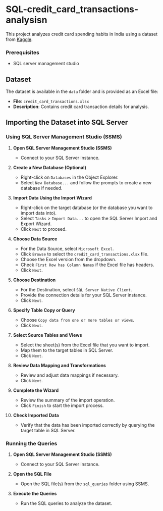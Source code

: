 # SQL-credit_card_transactions-analysisn
This project analyzes credit card spending habits in India using a dataset from [Kaggle](https://www.kaggle.com/datasets/thedevastator/analyzing-credit-card-spending-habits-in-india).
### Prerequisites

- SQL server management studio
## Dataset

The dataset is available in the `data` folder and is provided as an Excel file:

- **File**: `credit_card_transactions.xlsx`
- **Description**: Contains credit card transaction details for analysis.

## Importing the Dataset into SQL Server

### Using SQL Server Management Studio (SSMS)

1. **Open SQL Server Management Studio (SSMS)**
   - Connect to your SQL Server instance.

2. **Create a New Database (Optional)**
   - Right-click on `Databases` in the Object Explorer.
   - Select `New Database...` and follow the prompts to create a new database if needed.

3. **Import Data Using the Import Wizard**
   - Right-click on the target database (or the database you want to import data into).
   - Select `Tasks` > `Import Data...` to open the SQL Server Import and Export Wizard.
   - Click `Next` to proceed.

4. **Choose Data Source**
   - For the Data Source, select `Microsoft Excel`.
   - Click `Browse` to select the `credit_card_transactions.xlsx` file.
   - Choose the Excel version from the dropdown.
   - Check `First Row has Column Names` if the Excel file has headers.
   - Click `Next`.

5. **Choose Destination**
   - For the Destination, select `SQL Server Native Client`.
   - Provide the connection details for your SQL Server instance.
   - Click `Next`.

6. **Specify Table Copy or Query**
   - Choose `Copy data from one or more tables or views`.
   - Click `Next`.

7. **Select Source Tables and Views**
   - Select the sheet(s) from the Excel file that you want to import.
   - Map them to the target tables in SQL Server.
   - Click `Next`.

8. **Review Data Mapping and Transformations**
   - Review and adjust data mappings if necessary.
   - Click `Next`.

9. **Complete the Wizard**
   - Review the summary of the import operation.
   - Click `Finish` to start the import process.

10. **Check Imported Data**
    - Verify that the data has been imported correctly by querying the target table in SQL Server.
### Running the Queries

1. **Open SQL Server Management Studio (SSMS)**
   - Connect to your SQL Server instance.

2. **Open the SQL File**
   - Open the SQL file(s) from the `sql_queries` folder using SSMS.

3. **Execute the Queries**
   - Run the SQL queries to analyze the dataset.
